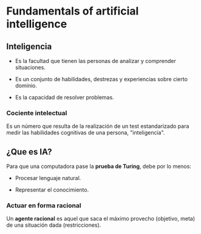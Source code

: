 # Fundamentals of artificial intelligence

## Inteligencia

- Es la facultad que tienen las personas de analizar y comprender situaciones.

- Es un conjunto de habilidades, destrezas y experiencias sobre cierto dominio.

- Es la capacidad de resolver problemas.

### Cociente intelectual

Es un número que resulta de la realización de un test estandarizado para medir las habilidades cognitivas de una persona, "inteligencia".

## ¿Que es IA?

Para que una computadora pase la **prueba de Turing**, debe por lo menos:

- Procesar lenguaje natural.

- Representar el conocimiento.

### Actuar en forma racional

Un **agente racional** es aquel que saca el máximo provecho (objetivo, meta) de una situación dada (restricciones).
